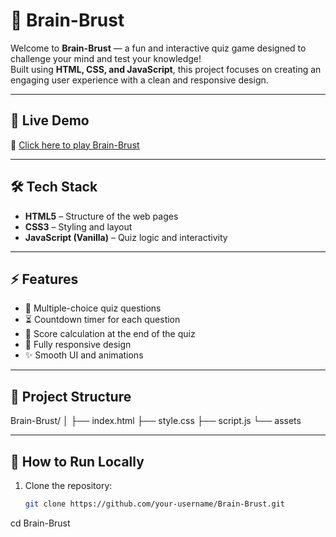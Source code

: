 # 🧠 Brain-Brust

Welcome to **Brain-Brust** — a fun and interactive quiz game designed to challenge your mind and test your knowledge!  
Built using **HTML, CSS, and JavaScript**, this project focuses on creating an engaging user experience with a clean and responsive design.

---

## 🚀 Live Demo

🔗 [Click here to play Brain-Brust](https://ceedcode.github.io/Brain-Brust/)

---

## 🛠️ Tech Stack

- **HTML5** – Structure of the web pages  
- **CSS3** – Styling and layout  
- **JavaScript (Vanilla)** – Quiz logic and interactivity

---

## ⚡ Features

- 🧩 Multiple-choice quiz questions  
- ⏳ Countdown timer for each question  
- 💯 Score calculation at the end of the quiz  
- 📱 Fully responsive design  
- ✨ Smooth UI and animations

---

## 📂 Project Structure


Brain-Brust/
│
├── index.html
├── style.css
├── script.js
└── assets

---

## 📌 How to Run Locally

1. Clone the repository:
   ```bash
   git clone https://github.com/your-username/Brain-Brust.git


cd Brain-Brust



